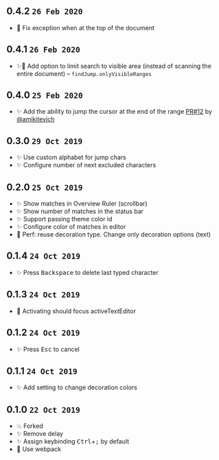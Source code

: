 ## 0.4.2 `26 Feb 2020`

- 🐛 Fix exception when at the top of the document

## 0.4.1 `26 Feb 2020`

- ✨🐎 Add option to limit search to visible area (instead of scanning the entire document) – `findJump.onlyVisibleRanges`

## 0.4.0 `25 Feb 2020`

- ✨ Add the ability to jump the cursor at the end of the range [PR#12](https://github.com/usernamehw/vscode-find-jump/pull/12) by [@amikitevich](https://github.com/amikitevich)

## 0.3.0 `29 Oct 2019`

- ✨ Use custom alphabet for jump chars
- ✨ Configure number of next excluded characters

## 0.2.0 `25 Oct 2019`

- ✨ Show matches in Overview Ruler (scrollbar)
- ✨ Show number of matches in the status bar
- ✨ Support passing theme color id
- ✨ Configure color of matches in editor
- 🐎 Perf: reuse decoration type. Change only decoration options (text)

## 0.1.4 `24 Oct 2019`

- ✨ Press <kbd>Backspace</kbd> to delete last typed character

## 0.1.3 `24 Oct 2019`

- 🐛 Activating should focus activeTextEditor

## 0.1.2 `24 Oct 2019`

- ✨ Press <kbd>Esc</kbd> to cancel

## 0.1.1 `24 Oct 2019`

- ✨ Add setting to change decoration colors

## 0.1.0 `22 Oct 2019`

- 💥 Forked
- ✨ Remove delay
- ✨ Assign keybinding <kbd>Ctrl</kbd>+<kbd>;</kbd> by default
- 🔨 Use webpack

